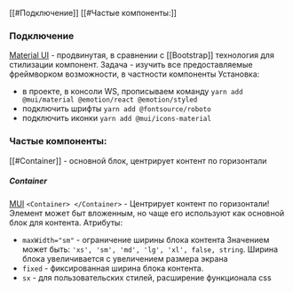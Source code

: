 [[#Подключение]]
[[#Частые компоненты:]]

### Подключение
[Material UI](https://mui.com/) - продвинутая, в сравнении с [[Bootstrap]] технология для стилизации компонент.
Задача - изучить все предоставляемые фреймворком возможности, в частности компоненты
Установка: 
- в проекте, в консоли WS, прописываем команду
`yarn add @mui/material @emotion/react @emotion/styled`
- подключить шрифты
`yarn add @fontsource/roboto`
- подключить иконки 
`yarn add @mui/icons-material`

### Частые компоненты:
[[#Container]] - основной блок, центрирует контент по горизонтали

##### Container
[MUI](https://mui.com/material-ui/react-container/)
`<Container> </Container>`  - Центрирует контент по горизонтали!
Элемент может быт вложенным, но чаще его используют как основной блок для контента.
Атрибуты: 
- `maxWidth="sm"`  - ограничение ширины блока контента Значением может быть: `'xs', 'sm', 'md', 'lg', 'xl', false, string`. Ширина блока увеличивается с увеличением размера экрана
- `fixed` - фиксированная ширина блока контента.
- `sx` - для пользовательских стилей, расширение функционала css


